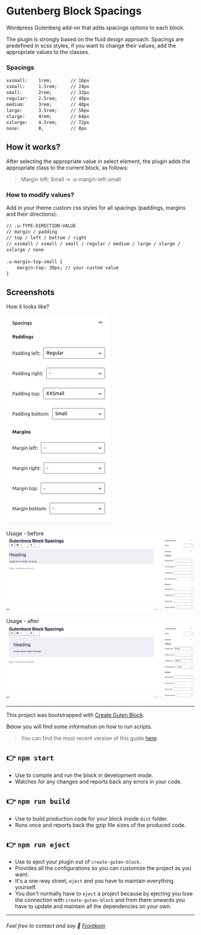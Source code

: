 # Gutenberg Block Spacings

Wordpress Gutenberg add-on that adds spacings options to each block.

The plugin is strongly based on the fluid design approach.
Spacings are predefined in scss styles, if you want to change their values, add the appropriate values to the classes.

### Spacings

```
xxsmall: 	1rem;    	// 16px
xsmall: 	1.5rem;		// 24px
small: 		2rem;      	// 32px
regular: 	2.5rem;		// 40px
medium: 	3rem;     	// 48px
large: 		3.5rem;		// 56px
xlarge: 	4rem;     	// 64px
xxlarge: 	4.5rem;    	// 72px
none: 		0,      	// 0px
```

## How it works?

After selecting the appropriate value in select element, the plugin adds the appropriate class to the current block, as follows:

> Margin left: Small -> .u-margin-left-small

### How to modify values?

Add in your theme custom css styles for all spacings (paddings, margins and their directions): 

```
// .u-TYPE-DIRECTION-VALUE
// margin / padding
// top / left / bottom / right
// xxsmall / xsmall / small / regular / medium / large / xlarge / xxlarge / none

.u-margin-top-small {
	margin-top: 30px; // your custom value
}
```

## Screenshots 

How it looks like?

![Screenshot: How it looks like?](src/img/screenshot_plugin.png)

Usage - before
![Screenshot: Before using](src/img/gutenberg-block-spacings_before.png)

Usage - after
![Screenshot: After using Gutenberg Block Spacings](src/img/gutenberg-block-spacings_after.png)

---

This project was bootstrapped with [Create Guten Block](https://github.com/ahmadawais/create-guten-block).

Below you will find some information on how to run scripts.

>You can find the most recent version of this guide [here](https://github.com/ahmadawais/create-guten-block).

## 👉  `npm start`
- Use to compile and run the block in development mode.
- Watches for any changes and reports back any errors in your code.

## 👉  `npm run build`
- Use to build production code for your block inside `dist` folder.
- Runs once and reports back the gzip file sizes of the produced code.

## 👉  `npm run eject`
- Use to eject your plugin out of `create-guten-block`.
- Provides all the configurations so you can customize the project as you want.
- It's a one-way street, `eject` and you have to maintain everything yourself.
- You don't normally have to `eject` a project because by ejecting you lose the connection with `create-guten-block` and from there onwards you have to update and maintain all the dependencies on your own.

---

###### Feel free to contact and say 👋 [Frontkom](https://frontkom.com/)
